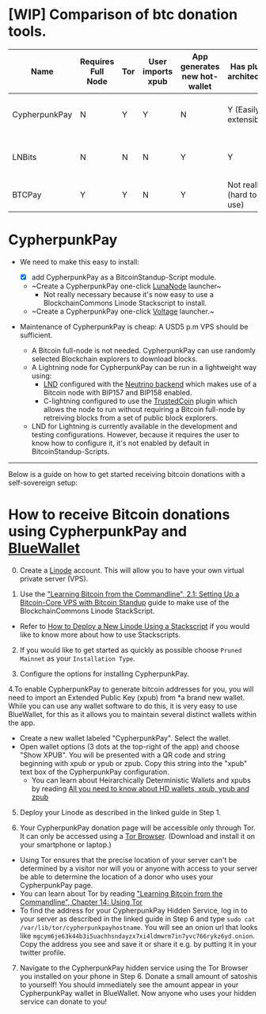 
# [WIP] Comparison of btc donation tools.

| Name                  | Requires Full Node    | Tor   | User imports xpub | App generates new hot-wallet      | Has plugin architecture       | BTC (L1) | Lightning (L2)     | Ease of installation                                |
|-----------------------|-----------------------|-------|-------------------|-----------------------------------|-------------------------------|----------|--------------------|-----------------------------------------------------|
| CypherpunkPay         | N                     | Y     |   Y                 |  N                               | Y (Easily extensible.)       |  Y       | Y but requires configuration. | Easy (Using [BitcoinStandup-Scripts for Linode]())                                 |
| LNBits                | N                     | N     |   N                 |  Y                               | Y                            |  N       | Y                  | Easy (1 hosted service can have multiple users.)    |
| BTCPay                | Y                     | Y     |   N                 |  Y                               | Not really (hard to use)     |  Y       | Y                  | Easy (LunaNode launcher)                            |



# CypherpunkPay

- We need to make this easy to install: 
    - [x] add CypherpunkPay as a BitcoinStandup-Script module.
    - ~Create a CypherpunkPay one-click [LunaNode](https://www.lunanode.com/) launcher~
        - Not really necessary because it's now easy to use a BlockchainCommons Linode Stackscript to install.
    - ~Create a CypherpunkPay one-click [Voltage](https://voltage.cloud/) launcher.~

- Maintenance of CypherpunkPay is cheap: A USD5 p.m VPS should be sufficient. 
    - A Bitcoin full-node is not needed. CypherpunkPay can use randomly selected Blockchain explorers to download blocks.
    - A Lightning node for CypherpunkPay can be run in a lightweight way using:
        - [LND](https://github.com/lightningnetwork/lnd/blob/master/docs/INSTALL.md#using-neutrino) configured with the [Neutrino backend](https://github.com/lightningnetwork/lnd/blob/master/docs/INSTALL.md#using-neutrino) which makes use of a Bitcoin node with BIP157 and BIP158 enabled.
        - C-lightning configured to use the [TrustedCoin](https://github.com/fiatjaf/trustedcoin)  plugin which allows the node to run without requiring a Bitcoin full-node by retreiving blocks from a set of public block explorers. 
    - LND for Lightning is currently available in the development and testing configurations. However, because it requires the user to know how to configure it, it's not enabled by default in BitcoinStandup-Scripts.

---

Below is a guide on how to get started receiving bitcoin donations with a self-sovereign setup:

# How to receive Bitcoin donations using CypherpunkPay and [BlueWallet](https://bluewallet.io/)

0. Create a [Linode](linode.com) account. This will allow you to have your own virtual private server (VPS).

1. Use the ["Learning Bitcoin from the Commandline", 2.1: Setting Up a Bitcoin-Core VPS with Bitcoin Standup](https://github.com/BlockchainCommons/Learning-Bitcoin-from-the-Command-Line/blob/master/02_1_Setting_Up_a_Bitcoin-Core_VPS_with_StackScript.md) guide to make use of the BlockchainCommons Linode StackScript.
- Refer to [How to Deploy a New Linode Using a Stackscript](https://www.linode.com/docs/guides/how-to-deploy-a-new-linode-using-a-stackscript/) if you would like to know more about how to use Stackscripts.

2. If you would like to get started as quickly as possible choose `Pruned Mainnet` as your `Installation Type`.

3. Configure the options for installing CypherpunkPay. 

4.To enable CypherpunkPay to generate bitcoin addresses for you, you will need to import an Extended Public Key (xpub) from *a brand new wallet. While you can use any wallet software to do this, it is very easy to use BlueWallet, for this as it allows you to maintain several distinct wallets within the app.
- Create a new wallet labeled "CypherpunkPay". Select the wallet.
- Open wallet options (3 dots at the top-right of the app) and choose "Show XPUB". You will be presented with a QR code and string beginning with xpub or ypub or zpub. Copy this string into the "xpub" text box of the CypherpunkPay configuration. 
    - You can learn about Heirarchically Deterministic Wallets and xpubs by reading [All you need to know about HD wallets, xpub, ypub and zpub](https://medium.com/cryptoapis/all-you-need-to-know-about-hd-wallets-xpub-ypub-and-zpub-f6601f1bce35)

5. Deploy your Linode as described in the linked guide in Step 1.

6. Your CypherpunkPay donation page will be accessible only through Tor. It can only be accessed using a [Tor Browser](https://www.torproject.org/download/). (Download and install it on your smartphone or laptop.)
- Using Tor ensures that the precise location of your server can't be determined by a visitor nor will you or anyone with access to your server be able to determine the location of a donor who uses your CypherpunkPay page. 
- You can learn about Tor by reading ["Learning Bitcoin from the Commandline", Chapter 14: Using Tor](https://github.com/BlockchainCommons/Learning-Bitcoin-from-the-Command-Line/blob/master/14_0_Using_Tor.md) 
- To find the address for your CypherpunkPay Hidden Service, log in to your server as described in the linked guide in Step 6 and type `sudo cat /var/lib/tor/cypherpunkpayhostname`. You will see an onion url that looks like `mgcym6je63k44b3i5uachhsndayzx7xi4ldmwrm7in7yvc766rykz6yd.onion`. Copy the address you see and save it or share it e.g. by putting it in your twitter profile.

7. Navigate to the CypherpunkPay hidden service using the Tor Browser you installed on your phone in Step 6. Donate a small amount of satoshis to yourself! You should immediately see the amount appear in your CypherpunkPay wallet in BlueWallet. Now anyone who uses your hidden service can donate to you!


